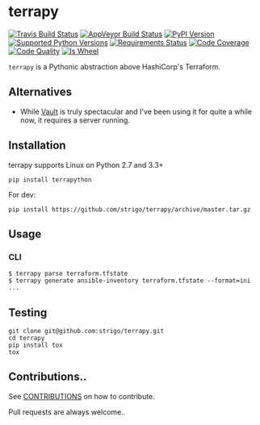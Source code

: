terrapy
=======

[![Travis Build Status](https://travis-ci.org/nir0s/ghost.svg?branch=master)](https://travis-ci.org/nir0s/ghost)
[![AppVeyor Build Status](https://ci.appveyor.com/api/projects/status/kuf0x8j62kts1bpg/branch/master?svg=true)](https://ci.appveyor.com/project/nir0s/ghost)
[![PyPI Version](http://img.shields.io/pypi/v/ghost.svg)](http://img.shields.io/pypi/v/ghost.svg)
[![Supported Python Versions](https://img.shields.io/pypi/pyversions/ghost.svg)](https://img.shields.io/pypi/pyversions/ghost.svg)
[![Requirements Status](https://requires.io/github/nir0s/ghost/requirements.svg?branch=master)](https://requires.io/github/nir0s/ghost/requirements/?branch=master)
[![Code Coverage](https://codecov.io/github/nir0s/ghost/coverage.svg?branch=master)](https://codecov.io/github/nir0s/ghost?branch=master)
[![Code Quality](https://landscape.io/github/nir0s/ghost/master/landscape.svg?style=flat)](https://landscape.io/github/nir0s/ghost)
[![Is Wheel](https://img.shields.io/pypi/wheel/ghost.svg?style=flat)](https://pypi.python.org/pypi/ghost)

`terrapy` is a Pythonic abstraction above HashiCorp's Terraform.


## Alternatives

* While [Vault](http://vaultproject.io) is truly spectacular and I've been using it for quite a while now, it requires a server running.


## Installation

terrapy supports Linux on Python 2.7 and 3.3+

```shell
pip install terrapython
```

For dev:

```shell
pip install https://github.com/strigo/terrapy/archive/master.tar.gz
```


## Usage

### CLI

```shell
$ terrapy parse terraform.tfstate
$ terrapy generate ansible-inventory terraform.tfstate --format=ini
...

```


## Testing

```shell
git clone git@github.com:strigo/terrapy.git
cd terrapy
pip install tox
tox
```


## Contributions..

See [CONTRIBUTIONS](https://github.com/strigo/terrapy/blob/master/CONTRIBUTING.md)
on how to contribute.

Pull requests are always welcome..
